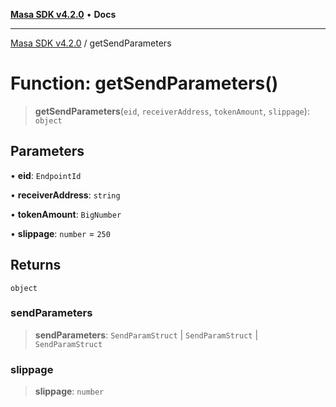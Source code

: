 [**Masa SDK v4.2.0**](../README.md) • **Docs**

***

[Masa SDK v4.2.0](../globals.md) / getSendParameters

# Function: getSendParameters()

> **getSendParameters**(`eid`, `receiverAddress`, `tokenAmount`, `slippage`): `object`

## Parameters

• **eid**: `EndpointId`

• **receiverAddress**: `string`

• **tokenAmount**: `BigNumber`

• **slippage**: `number` = `250`

## Returns

`object`

### sendParameters

> **sendParameters**: `SendParamStruct` \| `SendParamStruct` \| `SendParamStruct`

### slippage

> **slippage**: `number`
